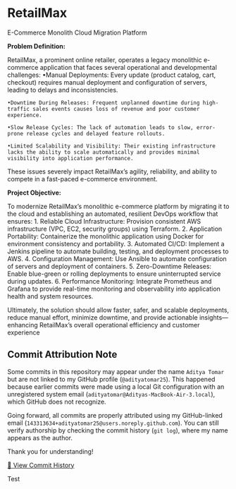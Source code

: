 # RetailMax
E-Commerce Monolith Cloud Migration Platform

**Problem Definition:**

RetailMax, a prominent online retailer, operates a legacy monolithic e-commerce application that faces several operational and developmental challenges:
	•Manual Deployments: Every update (product catalog, cart, checkout) requires manual deployment and configuration of servers, leading to delays and inconsistencies.

	•Downtime During Releases: Frequent unplanned downtime during high-traffic sales events causes loss of revenue and poor customer experience.

	•Slow Release Cycles: The lack of automation leads to slow, error-prone release cycles and delayed feature rollouts.

	•Limited Scalability and Visibility: Their existing infrastructure lacks the ability to scale automatically and provides minimal visibility into application performance.

These issues severely impact RetailMax’s agility, reliability, and ability to compete in a fast-paced e-commerce environment.

 **Project Objective:**

To modernize RetailMax’s monolithic e-commerce platform by migrating it to the cloud and establishing an automated, resilient DevOps workflow that ensures:
	1.	Reliable Cloud Infrastructure: Provision consistent AWS infrastructure (VPC, EC2, security groups) using Terraform.
	2.	Application Portability: Containerize the monolithic application using Docker for environment consistency and portability.
	3.	Automated CI/CD: Implement a Jenkins pipeline to automate building, testing, and deployment processes to AWS.
	4.	Configuration Management: Use Ansible to automate configuration of servers and deployment of containers.
	5.	Zero-Downtime Releases: Enable blue-green or rolling deployments to ensure uninterrupted service during updates.
	6.	Performance Monitoring: Integrate Prometheus and Grafana to provide real-time monitoring and observability into application health and system resources.

Ultimately, the solution should allow faster, safer, and scalable deployments, reduce manual effort, minimize downtime, and provide actionable insights—enhancing RetailMax’s overall operational efficiency and customer experience


## Commit Attribution Note

Some commits in this repository may appear under the name `Aditya Tomar` but are not linked to my GitHub profile (`@adityatomar25`). This happened because earlier commits were made using a local Git configuration with an unregistered system email (`adityatomar@Adityas-MacBook-Air-3.local`), which GitHub does not recognize.

Going forward, all commits are properly attributed using my GitHub-linked email (`143313634+adityatomar25@users.noreply.github.com`). You can still verify authorship by checking the commit history (`git log`), where my name appears as the author.

Thank you for understanding!

[🔗 View Commit History](https://github.com/adityatomar25/RetailMax/commits/main)

Test